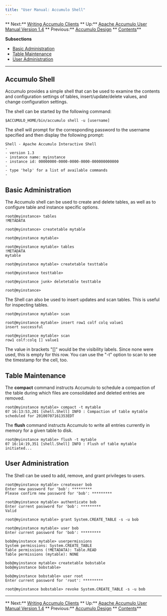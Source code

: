 ```yaml
---
title: "User Manual: Accumulo Shell"
---
```


** Next:** [Writing Accumulo Clients][2] ** Up:** [Apache Accumulo User Manual Version 1.4][4] ** Previous:** [Accumulo Design][6]   ** [Contents][8]**   
  
<a id="CHILD_LINKS"></a>**Subsections**

* [Basic Administration][9]
* [Table Maintenance][10]
* [User Administration][11]

* * *

## <a id="Accumulo_Shell"></a> Accumulo Shell

Accumulo provides a simple shell that can be used to examine the contents and configuration settings of tables, insert/update/delete values, and change configuration settings. 

The shell can be started by the following command: 
    
    
    $ACCUMULO_HOME/bin/accumulo shell -u [username]
    

The shell will prompt for the corresponding password to the username specified and then display the following prompt: 
    
    
    Shell - Apache Accumulo Interactive Shell
    -
    - version 1.3
    - instance name: myinstance
    - instance id: 00000000-0000-0000-0000-000000000000
    -
    - type 'help' for a list of available commands
    -
    

## <a id="Basic_Administration"></a> Basic Administration

The Accumulo shell can be used to create and delete tables, as well as to configure table and instance specific options. 
    
    
    root@myinstance> tables
    !METADATA
    
    root@myinstance> createtable mytable
    
    root@myinstance mytable>
    
    root@myinstance mytable> tables
    !METADATA
    mytable
    
    root@myinstance mytable> createtable testtable
    
    root@myinstance testtable>
    
    root@myinstance junk> deletetable testtable
    
    root@myinstance>
    

The Shell can also be used to insert updates and scan tables. This is useful for inspecting tables. 
    
    
    root@myinstance mytable> scan
    
    root@myinstance mytable> insert row1 colf colq value1
    insert successful
    
    root@myinstance mytable> scan
    row1 colf:colq [] value1
    

The value in brackets "[]" would be the visibility labels. Since none were used, this is empty for this row. You can use the "-t" option to scan to see the timestamp for the cell, too. 

## <a id="Table_Maintenance"></a> Table Maintenance

The **compact** command instructs Accumulo to schedule a compaction of the table during which files are consolidated and deleted entries are removed. 
    
    
    root@myinstance mytable> compact -t mytable
    07 16:13:53,201 [shell.Shell] INFO : Compaction of table mytable
    scheduled for 20100707161353EDT
    

The **flush** command instructs Accumulo to write all entries currently in memory for a given table to disk. 
    
    
    root@myinstance mytable> flush -t mytable
    07 16:14:19,351 [shell.Shell] INFO : Flush of table mytable
    initiated...
    

## <a id="User_Administration"></a> User Administration

The Shell can be used to add, remove, and grant privileges to users. 
    
    
    root@myinstance mytable> createuser bob
    Enter new password for 'bob': *********
    Please confirm new password for 'bob': *********
    
    root@myinstance mytable> authenticate bob
    Enter current password for 'bob': *********
    Valid
    
    root@myinstance mytable> grant System.CREATE_TABLE -s -u bob
    
    root@myinstance mytable> user bob
    Enter current password for 'bob': *********
    
    bob@myinstance mytable> userpermissions
    System permissions: System.CREATE_TABLE
    Table permissions (!METADATA): Table.READ
    Table permissions (mytable): NONE
    
    bob@myinstance mytable> createtable bobstable
    bob@myinstance bobstable>
    
    bob@myinstance bobstable> user root
    Enter current password for 'root': *********
    
    root@myinstance bobstable> revoke System.CREATE_TABLE -s -u bob
    

* * *

** Next:** [Writing Accumulo Clients][2] ** Up:** [Apache Accumulo User Manual Version 1.4][4] ** Previous:** [Accumulo Design][6]   ** [Contents][8]**

[2]: Writing_Accumulo_Clients.html
[4]: accumulo_user_manual.html
[6]: Accumulo_Design.html
[8]: Contents.html
[9]: Accumulo_Shell.html#Basic_Administration
[10]: Accumulo_Shell.html#Table_Maintenance
[11]: Accumulo_Shell.html#User_Administration

